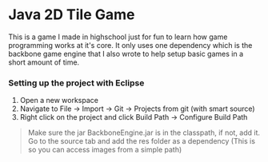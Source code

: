 # Java 2D Tile Game
This is a game I made in highschool just for fun to learn how game programming works at it's core. It only uses one dependency which is the backbone game engine that I also wrote to help setup basic games in a short amount of time. 

### Setting up the project with Eclipse
1. Open a new workspace 
2. Navigate to File -> Import -> Git -> Projects from git (with smart source)
3. Right click on the project and click Build Path -> Configure Build Path
> Make sure the jar BackboneEngine.jar is in the classpath, if not, add it.
> Go to the source tab and add the res folder as a dependency (This is so you can access images from a simple path)
